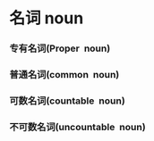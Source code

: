 # 名词 noun

### 专有名词(Proper noun)

### 普通名词(common noun)


### 可数名词(countable noun)

### 不可数名词(uncountable noun)

